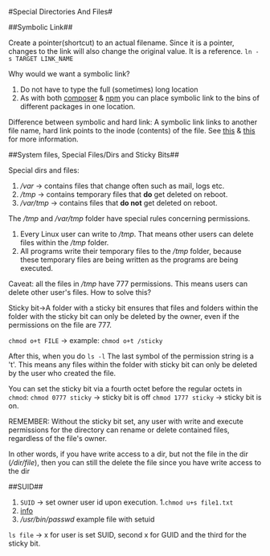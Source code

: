 #Special Directories And Files#

##Symbolic Link##

Create a pointer(shortcut) to an actual filename. Since it is a pointer, changes to the link will also change the original value. It is a reference.
`ln -s TARGET LINK_NAME`

Why would we want a symbolic link?
1. Do not have to type the full (sometimes) long location
2. As with both [composer](https://github.com/composer/composer) & [npm](https://www.npmjs.com/) you can place symbolic link to the bins of different packages in one location.

Difference between symbolic and hard link:
A symbolic link links to another file name, hard link points to the inode (contents) of the file. See [this](http://askubuntu.com/questions/108771/what-is-the-difference-between-a-hard-link-and-a-symbolic-link) & [this](http://stackoverflow.com/questions/185899/what-is-the-difference-between-a-symbolic-link-and-a-hard-link) for more information.

##System files, Special Files/Dirs and Sticky Bits##

Special dirs and files:

1. */var* -> contains files that change often such as mail, logs etc.
2. */tmp* -> contains temporary files that **do** get deleted on  reboot.
3. */var/tmp* -> contains files that **do not** get deleted on reboot.

The */tmp* and */var/tmp* folder have special rules concerning permissions. 

1. Every Linux user can write to */tmp*. That means other users can delete files within the */tmp* folder. 
2. All programs write their temporary files to the */tmp* folder, because these temporary files are being written as the programs are being executed.

Caveat: all the files in */tmp* have 777 permissions. This means users can delete other user's files. How to solve this?

Sticky bit->A folder with a sticky bit ensures that files and folders within the folder with the sticky bit can only be deleted by the owner, even if the permissions on the file are 777.

`chmod o+t FILE` -> example: `chmod o+t /sticky`

After this, when you do `ls -l` The last symbol of the permission string is a 't'. This means any files within the folder with sticky bit can only be deleted by the user who created the file.

You can set the sticky bit via a fourth octet before the regular octets in `chmod`:
`chmod 0777 sticky` -> sticky bit is off
`chmod 1777 sticky` -> sticky bit is on.

REMEMBER:
Without the sticky bit set, any user with write and execute permissions for the directory can rename or delete contained files, regardless of the file's owner.

In other words, if you have write access to a dir, but not the file in the dir (*/dir/file*), then you can still the delete the file since you have write access to the dir

##SUID##

1. `SUID` -> set owner user id upon execution. 
  1.`chmod u+s file1.txt` 
  2. [info](http://www.linuxnix.com/suid-set-suid-linuxunix/)
  3. */usr/bin/passwd* example file with setuid 

`ls file` -> x for user is set SUID, second x for GUID and the third for the sticky bit. 


